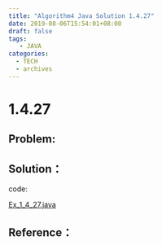 ```yaml
---
title: "Algorithm4 Java Solution 1.4.27"
date: 2019-08-06T15:54:01+08:00
draft: false
tags:
   - JAVA
categories:
  - TECH
  - archives
---
```



# 1.4.27

## Problem:


## Solution：

code:

[Ex_1_4_27.java](./Ex_1_4_27.java)


## Reference：


